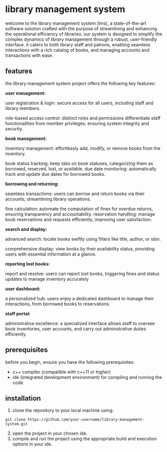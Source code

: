 # library management system

welcome to the library management system (lms), a state-of-the-art software solution crafted with the purpose of streamlining and enhancing the operational efficiency of libraries. our system is designed to simplify the complex dynamics of library management through a robust, user-friendly interface. it caters to both library staff and patrons, enabling seamless interactions with a rich catalog of books, and managing accounts and transactions with ease.

## features

the library management system project offers the following key features:

**user management:**

user registration & login: secure access for all users, including staff and library members.

role-based access control: distinct roles and permissions differentiate staff functionalities from member privileges, ensuring system integrity and security.

**book management:**

inventory management: effortlessly add, modify, or remove books from the inventory.

book status tracking: keep tabs on book statuses, categorizing them as borrowed, reserved, lost, or available.
due date monitoring: automatically track and update due dates for borrowed books.

**borrowing and returning:**

seamless transactions: users can borrow and return books via their accounts, streamlining library operations.

fine calculation: automate the computation of fines for overdue returns, ensuring transparency and accountability.
reservation handling: manage book reservations and requests efficiently, improving user satisfaction.

**search and display:**

advanced search: locate books swiftly using filters like title, author, or isbn.

comprehensive display: view books by their availability status, providing users with essential information at a glance.

**reporting lost books:**

report and resolve: users can report lost books, triggering fines and status updates to manage inventory accurately

**user dashboard:**

a personalized hub: users enjoy a dedicated dashboard to manage their interactions, from borrowed books to reservations.

**staff portal:**

administrative excellence: a specialized interface allows staff to oversee book inventories, user accounts, and carry out administrative duties efficiently.

## prerequisites

before you begin, ensure you have the following prerequisites:

- c++ compiler (compatible with c++11 or higher)
- ide (integrated development environment) for compiling and running the code

## installation

1. clone the repository to your local machine using:

```
git clone https://github.com/your-username/library-management-system.git
`````
2. open the project in your chosen ide.
3. compile and run the project using the appropriate build and execution options in your ide.
